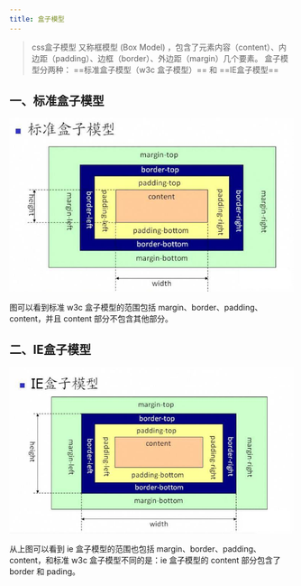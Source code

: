 ```yaml
---
title: 盒子模型
---
```


>css盒子模型 又称框模型 (Box Model) ，包含了元素内容（content）、内边距（padding）、边框（border）、外边距（margin）几个要素。
盒子模型分两种： ==标准盒子模型（w3c 盒子模型）== 和 ==IE盒子模型==

## 一、标准盒子模型
![](./images/w3c盒子模型.jpg)

图可以看到标准 w3c 盒子模型的范围包括 margin、border、padding、content，并且 content 部分不包含其他部分。

## 二、IE盒子模型

![](./images/ie盒子模型.jpg "ie盒子模型")

从上图可以看到 ie 盒子模型的范围也包括 margin、border、padding、content，和标准 w3c 盒子模型不同的是：ie 盒子模型的 content 部分包含了 border 和 pading。